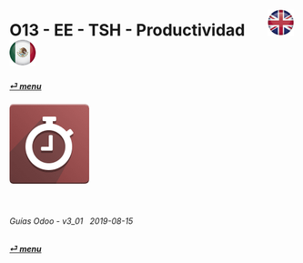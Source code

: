 # O13 - EE - TSH - Productividad &nbsp;&nbsp;&nbsp;&nbsp; [![en-uk](/doc/img/flg/en-uk-flg-btn-sml.png)](/en-uk/o13/ee/tsh/en-uk-o13-ee-tsh-timesheet-guides.md) [ ![es-mx](/doc/img/flg/es-mx-flg-btn-sml.png)](/es-mx/o13/ee/tsh/es-mx-o13-ee-tsh-timesheet-guides.md)
#### [_&#x23CE; menu_](/es-mx/o13/ee/es-mx-o13-ee-guides-menu.md "Regresar al menú de EE")  
### ![tsh](/doc/img/app/big/tsh.png)
[ⱽ¹²³⁴⁵⁶⁷⁸⁹⁰⁻]: # (ⱽ¹²³⁴⁵⁶⁷⁸⁹⁰⁻)

<br>

###### Guías Odoo - v3_01 &nbsp; 2019-08-15  
**[_&#x23CE; menu_](/es-mx/o13/ee/es-mx-o13-ee-guides-menu.md)**  

